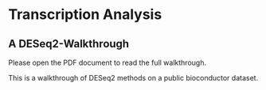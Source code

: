 # Transcription Analysis
## A DESeq2-Walkthrough

Please open the PDF document to read the full walkthrough.

This is a walkthrough of DESeq2 methods on a public bioconductor dataset. 
